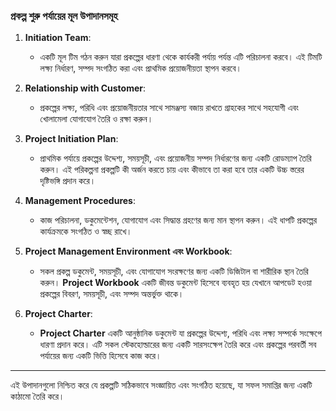 ### প্রকল্প শুরু পর্যায়ের মূল উপাদানসমূহ

1. **Initiation Team**:
   - একটি মূল টিম গঠন করুন যারা প্রকল্পের ধারণা থেকে কার্যকরী পর্যায় পর্যন্ত এটি পরিচালনা করবে। এই টিমটি লক্ষ্য নির্ধারণ, সম্পদ সংগঠিত করা এবং প্রাথমিক প্রয়োজনীয়তা স্থাপন করবে।

2. **Relationship with Customer**:
   - প্রকল্পের লক্ষ্য, পরিধি এবং প্রয়োজনীয়তার সাথে সামঞ্জস্য বজায় রাখতে গ্রাহকের সাথে সহযোগী এবং খোলামেলা যোগাযোগ তৈরি ও রক্ষা করুন।

3. **Project Initiation Plan**:
   - প্রাথমিক পর্যায়ে প্রকল্পের উদ্দেশ্য, সময়সূচী, এবং প্রয়োজনীয় সম্পদ নির্ধারণের জন্য একটি রোডম্যাপ তৈরি করুন। এই পরিকল্পনা প্রকল্পটি কী অর্জন করতে চায় এবং কীভাবে তা করা হবে তার একটি উচ্চ স্তরের দৃষ্টিভঙ্গি প্রদান করে।

4. **Management Procedures**:
   - কাজ পরিচালনা, ডকুমেন্টেশন, যোগাযোগ এবং সিদ্ধান্ত গ্রহণের জন্য মান স্থাপন করুন। এই ধাপটি প্রকল্পের কার্যক্রমকে সংগঠিত ও স্বচ্ছ রাখে।

5. **Project Management Environment এবং Workbook**:
   - সকল প্রকল্প ডকুমেন্ট, সময়সূচী, এবং যোগাযোগ সংরক্ষণের জন্য একটি ডিজিটাল বা শারীরিক স্থান তৈরি করুন। **Project Workbook** একটি জীবন্ত ডকুমেন্ট হিসেবে ব্যবহৃত হয় যেখানে আপডেট হওয়া প্রকল্পের বিবরণ, সময়সূচী, এবং সম্পদ অন্তর্ভুক্ত থাকে।

6. **Project Charter**:
   - **Project Charter** একটি আনুষ্ঠানিক ডকুমেন্ট যা প্রকল্পের উদ্দেশ্য, পরিধি এবং লক্ষ্য সম্পর্কে সংক্ষেপে ধারণা প্রদান করে। এটি সকল স্টেকহোল্ডারের জন্য একটি সারসংক্ষেপ তৈরি করে এবং প্রকল্পের পরবর্তী সব পর্যায়ের জন্য একটি ভিত্তি হিসেবে কাজ করে।

---

এই উপাদানগুলো নিশ্চিত করে যে প্রকল্পটি সঠিকভাবে সংজ্ঞায়িত এবং সংগঠিত হয়েছে, যা সফল সমাপ্তির জন্য একটি কাঠামো তৈরি করে।
